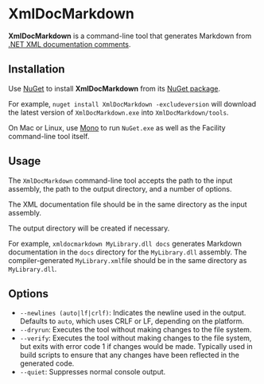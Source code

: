 # XmlDocMarkdown

**XmlDocMarkdown** is a command-line tool that generates Markdown from [.NET XML documentation comments](https://msdn.microsoft.com/en-us/library/b2s063f7.aspx).

## Installation

Use [NuGet](https://www.nuget.org/) to install **XmlDocMarkdown** from its [NuGet package](https://www.nuget.org/packages/XmlDocMarkdown).

For example, `nuget install XmlDocMarkdown -excludeversion` will download the latest version of `XmlDocMarkdown.exe` into `XmlDocMarkdown/tools`.

On Mac or Linux, use [Mono](http://www.mono-project.com/) to run `NuGet.exe` as well as the Facility command-line tool itself.

## Usage

The `XmlDocMarkdown` command-line tool accepts the path to the input assembly, the path to the output directory, and a number of options.

The XML documentation file should be in the same directory as the input assembly.

The output directory will be created if necessary.

For example, `xmldocmarkdown MyLibrary.dll docs` generates Markdown documentation in the `docs` directory for the `MyLibrary.dll` assembly. The compiler-generated `MyLibrary.xml`file should be in the same directory as `MyLibrary.dll`.

## Options

* `--newlines (auto|lf|crlf)`: Indicates the newline used in the output. Defaults to `auto`, which uses CRLF or LF, depending on the platform.
* `--dryrun`: Executes the tool without making changes to the file system.
* `--verify`: Executes the tool without making changes to the file system, but exits with error code 1 if changes would be made. Typically used in build scripts to ensure that any changes have been reflected in the generated code.
* `--quiet`: Suppresses normal console output.
